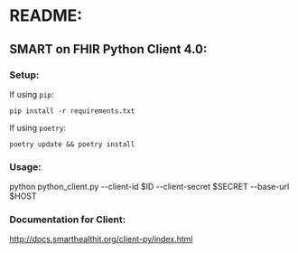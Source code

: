 # README:
## SMART on FHIR Python Client 4.0:

### Setup:
If using `pip`:
```
pip install -r requirements.txt
```

If using `poetry`:
```
poetry update && poetry install
```


### Usage:
python python_client.py --client-id $ID --client-secret $SECRET --base-url $HOST

### Documentation for Client:
http://docs.smarthealthit.org/client-py/index.html
